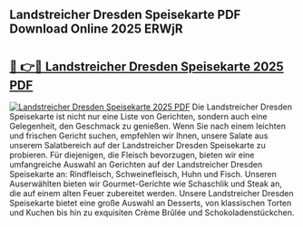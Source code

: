 ## Landstreicher Dresden Speisekarte PDF Download Online 2025 ERWjR

# <h2><a href="http://gcb06q9.nevu.top/?p=Landstreicher+Dresden+Speisekarte">🔗 👉🔴 Landstreicher Dresden Speisekarte 2025 PDF</a></h2>

[![Landstreicher Dresden Speisekarte 2025 PDF](https://i.imgur.com/dBaPXMq.png)](http://gcb06q9.nevu.top/?p=Landstreicher+Dresden+Speisekarte)
Die Landstreicher Dresden Speisekarte ist nicht nur eine Liste von Gerichten, sondern auch eine Gelegenheit, den Geschmack zu genießen. Wenn Sie nach einem leichten und frischen Gericht suchen, empfehlen wir Ihnen, unsere Salate aus unserem Salatbereich auf der Landstreicher Dresden Speisekarte zu probieren. Für diejenigen, die Fleisch bevorzugen, bieten wir eine umfangreiche Auswahl an Gerichten auf der Landstreicher Dresden Speisekarte an: Rindfleisch, Schweinefleisch, Huhn und Fisch. Unseren Auserwählten bieten wir Gourmet-Gerichte wie Schaschlik und Steak an, die auf einem alten Feuer zubereitet werden. Unsere Landstreicher Dresden Speisekarte bietet eine große Auswahl an Desserts, von klassischen Torten und Kuchen bis hin zu exquisiten Crème Brûlée und Schokoladenstückchen.
